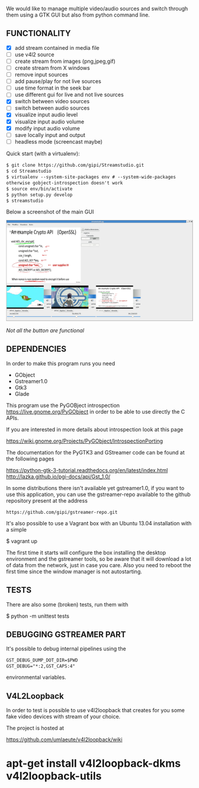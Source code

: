 We would like to manage multiple video/audio sources and switch
through them using a GTK GUI but also from python command line.

FUNCTIONALITY
-------------

 - [x] add stream contained in media file
 - [ ] use v4l2 source
 - [ ] create stream from images (png,jpeg,gif)
 - [ ] create stream from X windows
 - [ ] remove input sources
 - [ ] add pause/play for not live sources
 - [ ] use time format in the seek bar
 - [ ] use different gui for live and not live sources
 - [x] switch between video sources
 - [ ] switch between audio sources
 - [x] visualize input audio level
 - [x] visualize input audio volume
 - [x] modify input audio volume
 - [ ] save locally input and output
 - [ ] headless mode (screencast maybe)

Quick start (with a virtualenv):

    $ git clone https://github.com/gipi/Streamstudio.git
    $ cd Streamstudio
    $ virtualenv --system-site-packages env # --system-wide-packages otherwise gobject-introspection doesn't work
    $ source env/bin/activate
    $ python setup.py develop
    $ streamstudio

Below a screenshot of the main GUI

![screenshot](./screenshot.png)

*Not all the button are functional*


DEPENDENCIES
------------

In order to make this program runs you need

 - GObject
 - Gstreamer1.0
 - Gtk3
 - Glade

This program use the PyGOBject introspection <https://live.gnome.org/PyGObject>
in order to be able to use directly the C APIs.

If you are interested in more details about introspection look at this page

  https://wiki.gnome.org/Projects/PyGObject/IntrospectionPorting

The documentation for the PyGTK3 and GStreamer code can be found at the following pages

  https://python-gtk-3-tutorial.readthedocs.org/en/latest/index.html
  http://lazka.github.io/pgi-docs/api/Gst_1.0/

In some distributions there isn't available yet gstreamer1.0, if you want
to use this application, you can use the gstreamer-repo available to the
github repository present at the address

    https://github.com/gipi/gstreamer-repo.git

It's also possible to use a Vagrant box with an Ubuntu 13.04 installation
with a simple

  $ vagrant up

The first time it starts will configure the box installing the desktop environment
and the gstreamer tools, so be aware that it will download a lot of data from
the network, just in case you care. Also you need to reboot the first time since the
window manager is not autostarting.


TESTS
-----

There are also some (broken) tests, run them with

 $ python -m unittest tests


DEBUGGING GSTREAMER PART
------------------------

It's possible to debug internal pipelines using the

    GST_DEBUG_DUMP_DOT_DIR=$PWD
    GST_DEBUG="*:2,GST_CAPS:4"

environmental variables.


V4L2Loopback
------------

In order to test is possible to use v4l2loopback that creates
for you some fake video devices with stream of your choice.

The project is hosted at

  https://github.com/umlaeute/v4l2loopback/wiki


 # apt-get install v4l2loopback-dkms v4l2loopback-utils
